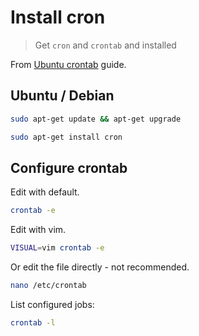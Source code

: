 # Install cron
> Get `cron` and `crontab` and installed

From [Ubuntu crontab](https://www.rosehosting.com/blog/ubuntu-crontab/) guide.

## Ubuntu / Debian

```sh
sudo apt-get update && apt-get upgrade
```

```sh
sudo apt-get install cron
```

## Configure crontab

Edit with default.

```sh
crontab -e
```

Edit with vim.

```sh
VISUAL=vim crontab -e
```

Or edit the file directly - not recommended.

```sh
nano /etc/crontab
```

List configured jobs:

```sh
crontab -l
```
